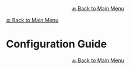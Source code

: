 

<p align="center"><a href="https://github.com/timedilationv2/trikiwiki/wiki">🔙 Back to Main Menu</a></p>

[🔙 Back to Main Menu](../../README.md)

# Configuration Guide


<p align="center"><a href="https://github.com/timedilationv2/trikiwiki/wiki">🔙 Back to Main Menu</a></p>


